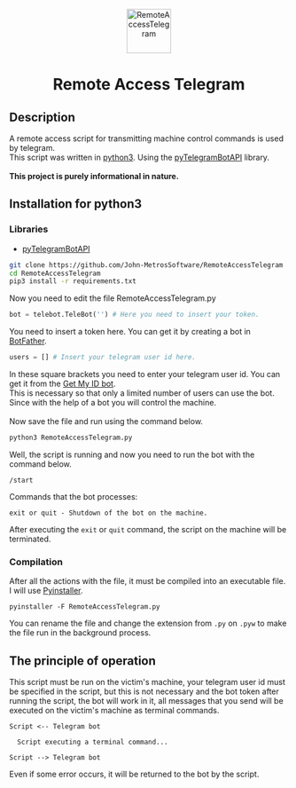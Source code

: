 <p align="center"> 
  <img src="https://user-images.githubusercontent.com/107058068/173295144-26031d02-65c3-4972-ac73-909a656a2c76.png" alt="RemoteAccessTelegram" width="80px" height="80px">
</p>
<h1 align="center">Remote Access Telegram</h1> 

## Description
A remote access script for transmitting machine control commands is used by telegram.<br>
This script was written in <a href="https://python.org">python3</a>. Using the <a href="https://pypi.org/project/pyTelegramBotAPI/0.3.0/">pyTelegramBotAPI</a> library.
<br><br>
__This project is purely informational in nature.__
## Installation for python3
### Libraries
- <a href="https://pypi.org/project/pyTelegramBotAPI/0.3.0/">pyTelegramBotAPI</a>
```bash
git clone https://github.com/John-MetrosSoftware/RemoteAccessTelegram
cd RemoteAccessTelegram
pip3 install -r requirements.txt
```
Now you need to edit the file RemoteAccessTelegram.py
```python
bot = telebot.TeleBot('') # Here you need to insert your token.
```
You need to insert a token here. You can get it by creating a bot in <a href="https://telegram.me/BotFather">BotFather</a>.<br>
```python
users = [] # Insert your telegram user id here.
```
In these square brackets you need to enter your telegram user id. You can get it from the <a href="https://t.me/getmyid_bot">Get My ID bot</a>.<br>
This is necessary so that only a limited number of users can use the bot. Since with the help of a bot you will control the machine.<br><br>
Now save the file and run using the command below.
```bash
python3 RemoteAccessTelegram.py
```
Well, the script is running and now you need to run the bot with the command below.
```
/start
```
Commands that the bot processes:
```
exit or quit - Shutdown of the bot on the machine.
```
After executing the `exit` or `quit` command, the script on the machine will be terminated.

### Compilation
After all the actions with the file, it must be compiled into an executable file. I will use <a href="https://pypi.org/project/pyinstaller/">Pyinstaller</a>.
```
pyinstaller -F RemoteAccessTelegram.py
```
You can rename the file and change the extension from `.py` on `.pyw` to make the file run in the background process.

## The principle of operation
This script must be run on the victim's machine, your telegram user id must be specified in the script, but this is not necessary and the bot token after running the script, the bot will work in it, all messages that you send will be executed on the victim's machine as terminal commands.
 
```
Script <-- Telegram bot

  Script executing a terminal command...

Script --> Telegram bot
```
Even if some error occurs, it will be returned to the bot by the script.

